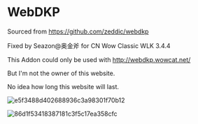 # WebDKP

Sourced from https://github.com/zeddic/webdkp

Fixed by Seazon@奥金斧 for CN Wow Classic WLK 3.4.4

This Addon could only be used with http://webdkp.wowcat.net/

But I'm not the owner of this website.

No idea how long this website will last.

![e5f3488d402688936c3a98301f70b12](https://github.com/user-attachments/assets/3248e95e-9952-4fb8-9f6f-d5b744376228)

![86d1f53418387181c3f5c17ea358cfc](https://github.com/user-attachments/assets/2fe366c1-5956-40dd-9a9c-3725166bed40)
